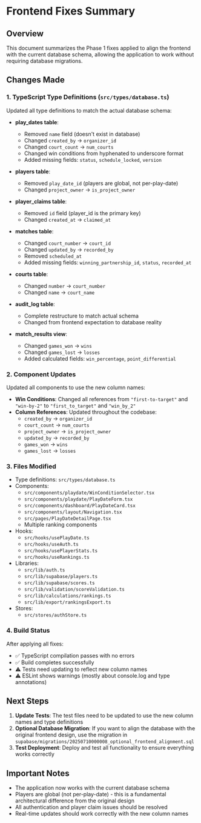 # Frontend Fixes Summary

## Overview

This document summarizes the Phase 1 fixes applied to align the frontend with the current database
schema, allowing the application to work without requiring database migrations.

## Changes Made

### 1. TypeScript Type Definitions (`src/types/database.ts`)

Updated all type definitions to match the actual database schema:

- **play_dates table**:
  - Removed `name` field (doesn't exist in database)
  - Changed `created_by` → `organizer_id`
  - Changed `court_count` → `num_courts`
  - Changed win conditions from hyphenated to underscore format
  - Added missing fields: `status`, `schedule_locked`, `version`

- **players table**:
  - Removed `play_date_id` (players are global, not per-play-date)
  - Changed `project_owner` → `is_project_owner`

- **player_claims table**:
  - Removed `id` field (player_id is the primary key)
  - Changed `created_at` → `claimed_at`

- **matches table**:
  - Changed `court_number` → `court_id`
  - Changed `updated_by` → `recorded_by`
  - Removed `scheduled_at`
  - Added missing fields: `winning_partnership_id`, `status`, `recorded_at`

- **courts table**:
  - Changed `number` → `court_number`
  - Changed `name` → `court_name`

- **audit_log table**:
  - Complete restructure to match actual schema
  - Changed from frontend expectation to database reality

- **match_results view**:
  - Changed `games_won` → `wins`
  - Changed `games_lost` → `losses`
  - Added calculated fields: `win_percentage`, `point_differential`

### 2. Component Updates

Updated all components to use the new column names:

- **Win Conditions**: Changed all references from `"first-to-target"` and `"win-by-2"` to
  `"first_to_target"` and `"win_by_2"`
- **Column References**: Updated throughout the codebase:
  - `created_by` → `organizer_id`
  - `court_count` → `num_courts`
  - `project_owner` → `is_project_owner`
  - `updated_by` → `recorded_by`
  - `games_won` → `wins`
  - `games_lost` → `losses`

### 3. Files Modified

- Type definitions: `src/types/database.ts`
- Components:
  - `src/components/playdate/WinConditionSelector.tsx`
  - `src/components/playdate/PlayDateForm.tsx`
  - `src/components/dashboard/PlayDateCard.tsx`
  - `src/components/layout/Navigation.tsx`
  - `src/pages/PlayDateDetailPage.tsx`
  - Multiple ranking components
- Hooks:
  - `src/hooks/usePlayDate.ts`
  - `src/hooks/useAuth.ts`
  - `src/hooks/usePlayerStats.ts`
  - `src/hooks/useRankings.ts`
- Libraries:
  - `src/lib/auth.ts`
  - `src/lib/supabase/players.ts`
  - `src/lib/supabase/scores.ts`
  - `src/lib/validation/scoreValidation.ts`
  - `src/lib/calculations/rankings.ts`
  - `src/lib/export/rankingsExport.ts`
- Stores:
  - `src/stores/authStore.ts`

### 4. Build Status

After applying all fixes:

- ✅ TypeScript compilation passes with no errors
- ✅ Build completes successfully
- ⚠️ Tests need updating to reflect new column names
- ⚠️ ESLint shows warnings (mostly about console.log and type annotations)

## Next Steps

1. **Update Tests**: The test files need to be updated to use the new column names and type
   definitions
2. **Optional Database Migration**: If you want to align the database with the original frontend
   design, use the migration in `supabase/migrations/20250710000008_optional_frontend_alignment.sql`
3. **Test Deployment**: Deploy and test all functionality to ensure everything works correctly

## Important Notes

- The application now works with the current database schema
- Players are global (not per-play-date) - this is a fundamental architectural difference from the
  original design
- All authentication and player claim issues should be resolved
- Real-time updates should work correctly with the new column names
